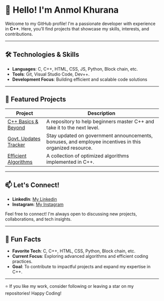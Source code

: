 # 👋 Hello! I'm Anmol Khurana

Welcome to my GitHub profile! I'm a passionate developer with experience in **C++**. Here, you’ll find projects that showcase my skills, interests, and contributions.

---

## 🛠️ Technologies & Skills

- **Languages**: C, C++, HTML, CSS, JS, Python, Block chain, etc.
- **Tools**: Git, Visual Studio Code, Dev++.
- **Development Focus**: Building efficient and scalable code solutions

---

## 🌟 Featured Projects

| Project | Description |
| ------- | ----------- |
| [C++ Basics & Beyond](https://github.com/Anmol/Cpp-Basics-and-Beyond) | A repository to help beginners master C++ and take it to the next level. |
| [Govt. Updates Tracker](https://github.com/Anmol/Govt-Updates-Tracker) | Stay updated on government announcements, bonuses, and employee incentives in this organized resource. |
| [Efficient Algorithms](https://github.com/Anmol/Efficient-Algorithms) | A collection of optimized algorithms implemented in C++. |

---

## 📫 Let's Connect!

- **LinkedIn**: [My Linkedin](https://www.linkedin.com/in/anmolkhurana5205/)
- **Instagram**: [My Instagram](https://www.instagram.com/anmol.khurana.5205/)

Feel free to connect! I'm always open to discussing new projects, collaborations, and tech insights.

---

## 🎉 Fun Facts

- **Favorite Tech**: C, C++, HTML, CSS, Python, Block chain, etc.
- **Current Focus**: Exploring advanced algorithms and efficient coding practices.
- **Goal**: To contribute to impactful projects and expand my expertise in C++.

---

⭐ If you like my work, consider following or leaving a star on my repositories! Happy Coding!
